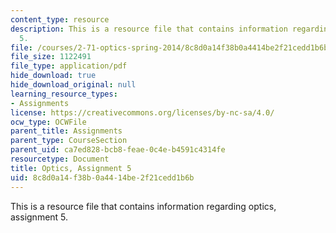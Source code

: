 ```yaml
---
content_type: resource
description: This is a resource file that contains information regarding optics, assignment
  5.
file: /courses/2-71-optics-spring-2014/8c8d0a14f38b0a4414be2f21cedd1b6b_MIT2_71S14_HW_5.pdf
file_size: 1122491
file_type: application/pdf
hide_download: true
hide_download_original: null
learning_resource_types:
- Assignments
license: https://creativecommons.org/licenses/by-nc-sa/4.0/
ocw_type: OCWFile
parent_title: Assignments
parent_type: CourseSection
parent_uid: ca7ed828-bcb8-feae-0c4e-b4591c4314fe
resourcetype: Document
title: Optics, Assignment 5
uid: 8c8d0a14-f38b-0a44-14be-2f21cedd1b6b
---
```

This is a resource file that contains information regarding optics, assignment 5.